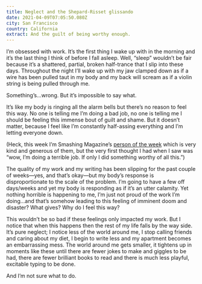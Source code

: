 ```yaml
---
title: Neglect and the Shepard-Risset glissando
date: 2021-04-09T07:05:50.080Z
city: San Francisco
country: California
extract: And the guilt of being worthy enough.
---
```

I’m obsessed with work. It’s the first thing I wake up with in the morning and it’s the last thing I think of before I fall asleep. Well, “sleep” wouldn’t be fair because it’s a shattered, partial, broken half-trance that I slip into these days. Throughout the night I’ll wake up with my jaw clamped down as if a wire has been pulled taut in my body and my back will scream as if a violin string is being pulled through me.

Something’s...wrong. But it’s impossible to say what.

It’s like my body is ringing all the alarm bells but there’s no reason to feel this way. No one is telling me I’m doing a bad job, no one is telling me I should be feeling this immense bout of guilt and shame. But it doesn’t matter, because I feel like I’m constantly half-assing everything and I’m letting everyone down. 

(Heck, this week I’m Smashing Magazine’s [person of the week](https://twitter.com/smashingmag/status/1379365707025149953?s=20) which is very kind and generous of them, but the very first thought I had when I saw was “wow, I’m doing a terrible job. If only I did something worthy of all this.”)

The quality of my work and my writing has been slipping for the past couple of weeks—yes, and that’s okay—but my body’s response is disproportionate to the scale of the problem. I’m going to have a few off days/weeks and yet my body is responding as if it’s an utter calamity. Yet nothing horrible is happening to me, I’m just not proud of the work I’m doing...and that’s somehow leading to this feeling of imminent doom and disaster? What gives? Why do I feel this way? 

This wouldn’t be so bad if these feelings only impacted my work. But I notice that when this happens then the rest of my life falls by the way side. It’s pure neglect; I notice less of the world around me, I stop calling friends and caring about my diet, I begin to write less and my apartment becomes an embarrassing mess. The world around me gets smaller, it tightens up in moments like these until there are fewer jokes to make and giggles to be had, there are fewer brilliant books to read and there is much less playful, excitable typing to be done.

And I’m not sure what to do.


























